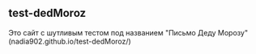 ## test-dedMoroz

Это сайт с шутливым тестом под названием "Письмо Деду Морозу" (nadia902.github.io/test-dedMoroz/)
